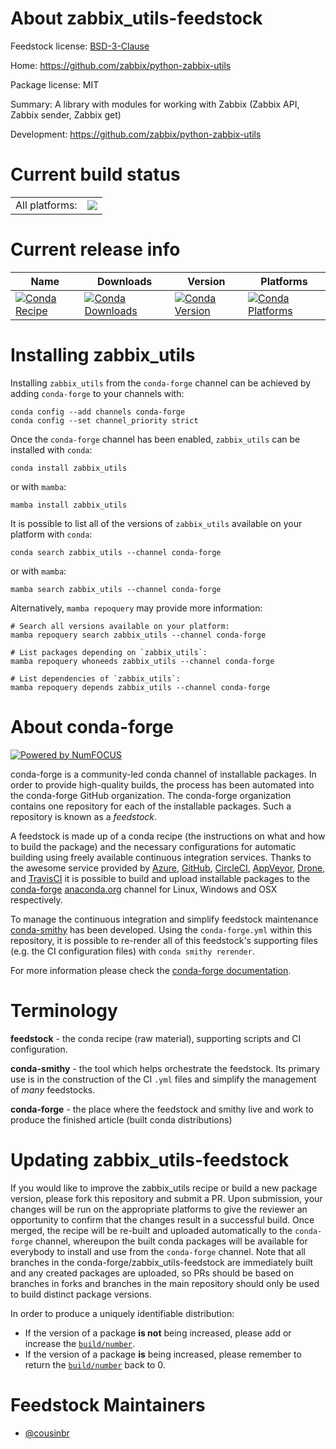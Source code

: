 About zabbix_utils-feedstock
============================

Feedstock license: [BSD-3-Clause](https://github.com/conda-forge/zabbix_utils-feedstock/blob/main/LICENSE.txt)

Home: https://github.com/zabbix/python-zabbix-utils

Package license: MIT

Summary: A library with modules for working with Zabbix (Zabbix API, Zabbix sender, Zabbix get)

Development: https://github.com/zabbix/python-zabbix-utils

Current build status
====================


<table><tr><td>All platforms:</td>
    <td>
      <a href="https://dev.azure.com/conda-forge/feedstock-builds/_build/latest?definitionId=21924&branchName=main">
        <img src="https://dev.azure.com/conda-forge/feedstock-builds/_apis/build/status/zabbix_utils-feedstock?branchName=main">
      </a>
    </td>
  </tr>
</table>

Current release info
====================

| Name | Downloads | Version | Platforms |
| --- | --- | --- | --- |
| [![Conda Recipe](https://img.shields.io/badge/recipe-zabbix_utils-green.svg)](https://anaconda.org/conda-forge/zabbix_utils) | [![Conda Downloads](https://img.shields.io/conda/dn/conda-forge/zabbix_utils.svg)](https://anaconda.org/conda-forge/zabbix_utils) | [![Conda Version](https://img.shields.io/conda/vn/conda-forge/zabbix_utils.svg)](https://anaconda.org/conda-forge/zabbix_utils) | [![Conda Platforms](https://img.shields.io/conda/pn/conda-forge/zabbix_utils.svg)](https://anaconda.org/conda-forge/zabbix_utils) |

Installing zabbix_utils
=======================

Installing `zabbix_utils` from the `conda-forge` channel can be achieved by adding `conda-forge` to your channels with:

```
conda config --add channels conda-forge
conda config --set channel_priority strict
```

Once the `conda-forge` channel has been enabled, `zabbix_utils` can be installed with `conda`:

```
conda install zabbix_utils
```

or with `mamba`:

```
mamba install zabbix_utils
```

It is possible to list all of the versions of `zabbix_utils` available on your platform with `conda`:

```
conda search zabbix_utils --channel conda-forge
```

or with `mamba`:

```
mamba search zabbix_utils --channel conda-forge
```

Alternatively, `mamba repoquery` may provide more information:

```
# Search all versions available on your platform:
mamba repoquery search zabbix_utils --channel conda-forge

# List packages depending on `zabbix_utils`:
mamba repoquery whoneeds zabbix_utils --channel conda-forge

# List dependencies of `zabbix_utils`:
mamba repoquery depends zabbix_utils --channel conda-forge
```


About conda-forge
=================

[![Powered by
NumFOCUS](https://img.shields.io/badge/powered%20by-NumFOCUS-orange.svg?style=flat&colorA=E1523D&colorB=007D8A)](https://numfocus.org)

conda-forge is a community-led conda channel of installable packages.
In order to provide high-quality builds, the process has been automated into the
conda-forge GitHub organization. The conda-forge organization contains one repository
for each of the installable packages. Such a repository is known as a *feedstock*.

A feedstock is made up of a conda recipe (the instructions on what and how to build
the package) and the necessary configurations for automatic building using freely
available continuous integration services. Thanks to the awesome service provided by
[Azure](https://azure.microsoft.com/en-us/services/devops/), [GitHub](https://github.com/),
[CircleCI](https://circleci.com/), [AppVeyor](https://www.appveyor.com/),
[Drone](https://cloud.drone.io/welcome), and [TravisCI](https://travis-ci.com/)
it is possible to build and upload installable packages to the
[conda-forge](https://anaconda.org/conda-forge) [anaconda.org](https://anaconda.org/)
channel for Linux, Windows and OSX respectively.

To manage the continuous integration and simplify feedstock maintenance
[conda-smithy](https://github.com/conda-forge/conda-smithy) has been developed.
Using the ``conda-forge.yml`` within this repository, it is possible to re-render all of
this feedstock's supporting files (e.g. the CI configuration files) with ``conda smithy rerender``.

For more information please check the [conda-forge documentation](https://conda-forge.org/docs/).

Terminology
===========

**feedstock** - the conda recipe (raw material), supporting scripts and CI configuration.

**conda-smithy** - the tool which helps orchestrate the feedstock.
                   Its primary use is in the construction of the CI ``.yml`` files
                   and simplify the management of *many* feedstocks.

**conda-forge** - the place where the feedstock and smithy live and work to
                  produce the finished article (built conda distributions)


Updating zabbix_utils-feedstock
===============================

If you would like to improve the zabbix_utils recipe or build a new
package version, please fork this repository and submit a PR. Upon submission,
your changes will be run on the appropriate platforms to give the reviewer an
opportunity to confirm that the changes result in a successful build. Once
merged, the recipe will be re-built and uploaded automatically to the
`conda-forge` channel, whereupon the built conda packages will be available for
everybody to install and use from the `conda-forge` channel.
Note that all branches in the conda-forge/zabbix_utils-feedstock are
immediately built and any created packages are uploaded, so PRs should be based
on branches in forks and branches in the main repository should only be used to
build distinct package versions.

In order to produce a uniquely identifiable distribution:
 * If the version of a package **is not** being increased, please add or increase
   the [``build/number``](https://docs.conda.io/projects/conda-build/en/latest/resources/define-metadata.html#build-number-and-string).
 * If the version of a package **is** being increased, please remember to return
   the [``build/number``](https://docs.conda.io/projects/conda-build/en/latest/resources/define-metadata.html#build-number-and-string)
   back to 0.

Feedstock Maintainers
=====================

* [@cousinbr](https://github.com/cousinbr/)


